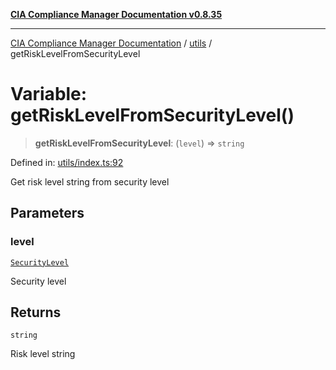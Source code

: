 [**CIA Compliance Manager Documentation v0.8.35**](../../README.md)

***

[CIA Compliance Manager Documentation](../../modules.md) / [utils](../README.md) / getRiskLevelFromSecurityLevel

# Variable: getRiskLevelFromSecurityLevel()

> **getRiskLevelFromSecurityLevel**: (`level`) => `string`

Defined in: [utils/index.ts:92](https://github.com/Hack23/cia-compliance-manager/blob/b297770fc62abf558e2711cd029bbbe74e6c5cfb/src/utils/index.ts#L92)

Get risk level string from security level

## Parameters

### level

[`SecurityLevel`](../../types/cia/type-aliases/SecurityLevel.md)

Security level

## Returns

`string`

Risk level string
